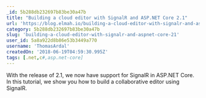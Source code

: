 ```yaml
---
_id: 5b288db232697b83be30a47b
title: "Building a cloud editor with SignalR and ASP.NET Core 2.1"
url: 'https://blog.elmah.io/building-a-cloud-editor-with-signalr-and-asp-net-core-2-1/'
category: 5b288db232697b83be30a47b
slug: 'building-a-cloud-editor-with-signalr-and-aspnet-core-21'
user_id: 5a8a922d8b86e53b3449a770
username: 'ThomasArdal'
createdOn: '2018-06-19T04:59:30.995Z'
tags: [.net,c#,asp.net-core]
---
```


With the release of 2.1, we now have support for SignalR in ASP.NET Core. In this tutorial, we show you how to build a collaborative editor using SignalR.
